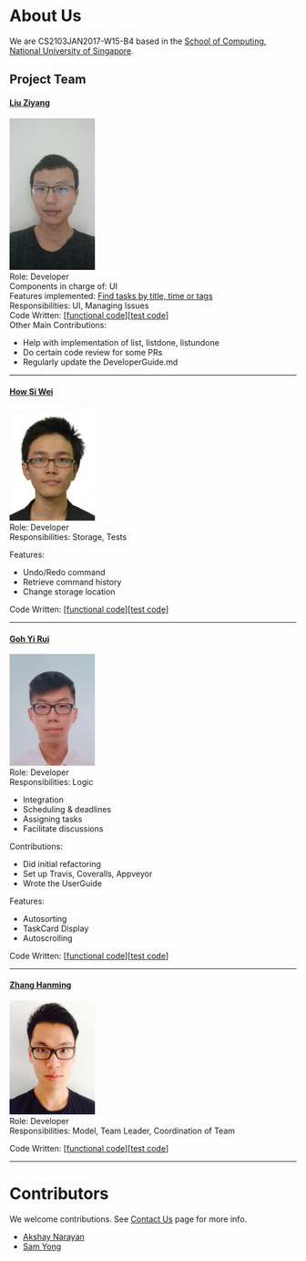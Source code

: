 # About Us

We are CS2103JAN2017-W15-B4 based in the [School of Computing, National University of Singapore](http://www.comp.nus.edu.sg).

## Project Team

#### [Liu Ziyang](http://github.com/VeryLazyBoy)
<img src="images/verylazyboy.png" width="150"><br>
Role: Developer <br>
Components in charge of: UI<br>
Features implemented:
[Find tasks by title, time or tags](https://github.com/CS2103JAN2017-W15-B4/main/blob/master/docs/UserGuide.md#310-finding-all-tasks-containing-any-keyword-in-their-title-specified-tags-or-in-a-specified-time-period-find)<br>
Responsibilities: UI,
                  Managing Issues <br>
Code Written: [[functional code](./collated/main/A0148037E.md)][[test code](./collated/test/A0148037E.md)]<br>
Other Main Contributions:
+ Help with implementation of list, listdone, listundone
+ Do certain code review for some PRs
+ Regularly update the DeveloperGuide.md

-----

#### [How Si Wei](http://github.com/howsiwei)
<img src="images/howsiwei.png" width="150"><br>
Role: Developer <br>
Responsibilities: Storage,
                  Tests

Features:

* Undo/Redo command
* Retrieve command history
* Change storage location

Code Written: [[functional code](./collated/main/A0147622H.md)][[test code](./collated/test/A0147622H.md)]

-----

#### [Goh Yi Rui](http://github.com/yirui94)
<img src="images/yirui94.png" width="150"><br>
Role: Developer <br>
Responsibilities: Logic

* Integration
* Scheduling & deadlines
* Assigning tasks
* Facilitate discussions

Contributions:

* Did initial refactoring
* Set up Travis, Coveralls, Appveyor
* Wrote the UserGuide

Features:

* Autosorting
* TaskCard Display
* Autoscrolling

Code Written: [[functional code](./collated/main/A0139438W.md)][[test code](./collated/test/A0139438W.md)]

-----

#### [Zhang Hanming](https://github.com/ZhangHanming)
<img src="images/zhanghanming.png" width="150"><br>
 Role: Developer <br>
 Responsibilities: Model,
                   Team Leader,
                   Coordination of Team

Code Written: [[functional code](./collated/main/A0121658E.md)][[test code](./collated/test/A0121658E.md)]

 -----

# Contributors

We welcome contributions. See [Contact Us](ContactUs.md) page for more info.

* [Akshay Narayan](https://github.com/se-edu/addressbook-level4/pulls?q=is%3Apr+author%3Aokkhoy)
* [Sam Yong](https://github.com/se-edu/addressbook-level4/pulls?q=is%3Apr+author%3Amauris)
